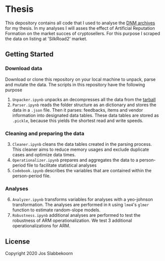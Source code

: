 # Thesis

This depository contains all code that I used to analyse the [DNM archives](https://www.gwern.net/DNM-archives#download) for my thesis. In my analyses I will asses the effect of Artificial Reputation Formation on the market succes of cryptosellers. For this purpose I scraped the data on listing at 'SilkRoad2' market.  

## Getting Started
### Download data
Download or clone this repository on your local machine to unpack, parse and mutate the data. The scripts in this repository have the following purpose
1. `Unpacker.ipynb` unpacks an decompresses all the data from the [tarball](https://archive.org/download/dnmarchives/dnmarchives_archive.torrent)
2. `Parser.ipynb` reads the folder structure as an dictionary and stores the data in a `.json` file. Then it parses: feedbacks, items and vendor information into designated data tables. These data tables are stored as `.pickle`, because this yields the shortest read and write speeds.

### Cleaning and preparing the data
3. `Cleaner.ipynb` cleans the data tables created in the parsing process. This cleaner aims to reduce memory usages and exclude duplicate cases and optimize data times.
4. `Operationalizer.ipynb` prepares and aggregates the data to a person-period file to facilitate statistical analyses
5. `Codebook.ipynb` describes the variables that are contained within the person-period file. 

### Analyses
6. `Analyzer.ipynb` transforms variables for analyses with a yeo-johnson transformation. The analyses are performed in `R` using `lme4`'s `glmer` function to estimate random-slope models. 
7. `Robustness.ipynb` additional analyses are performed to test the robustness of ARM operationalization. We test 3 additional operationalizations for ARM. 

## License

Copyright 2020 Jos Slabbekoorn